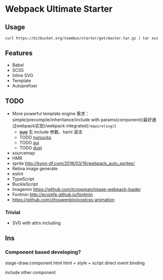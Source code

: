 # Webpack Ultimate Starter


## Usage

```
curl https://bitbucket.org/teambun/starter/get/master.tar.gz | tar xvz
```


## Features
- Babel
- SCSS
- Inline SVG
- Template
- Autoprefixer


## TODO
- More powerful template engine
  需求：simple/precompile/inheritance/include with params(component)(最好通过webpack实现)/webpack integrated(`require(svg)`)
  - ~~[pug](https://github.com/pugjs/pug-loader)~~ 无 include 参数、haml 语法
  - TODO [nunjucks](https://github.com/at0g/nunjucks-loader)
  - TODO [aui](https://aui.github.io/art-template/webpack/index.html#Examples)
  - TODO [dust](https://github.com/avaly/dust-loader)
- sourcemap
- HMR
- sprite http://kyon-df.com/2016/03/16/webpack_auto_sprites/
- Retina image generate
- eslint
- TypeScript
- BuckleScript
- Imagemin https://github.com/tcoopman/image-webpack-loader
- Fontmin http://ecomfe.github.io/fontmin
- https://github.com/zhouwenbin/postcss-animation

### Trivial
- SVG with attrs including


## Ins

### Component based developing?
stage-draw.component.html
html + style + script
direct event binding

include other component


